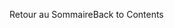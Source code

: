 <!-- This file contains localizable strings used in generating the custom PDF. Do not use as an include file in any web content. -->
<!-- strings for PDF page footer -->

<span data-ttu-id="e9dfb-101">Retour au Sommaire</span><span class="sxs-lookup"><span data-stu-id="e9dfb-101">Back to Contents</span></span>

